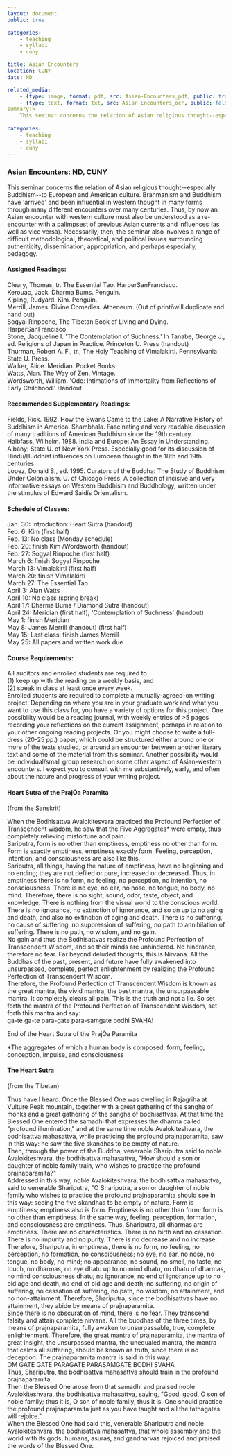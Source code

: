 ```yaml
---
layout: document
public: true

categories: 
    - teaching
    - syllabi
    - cuny

title: Asian Encounters
location: CUNY
date: ND

related_media:
    - {type: image, format: pdf, src: Asian-Encounters_pdf, public: true}
    - {type: text, format: txt, src: Asian-Encounters_ocr, public: false}
summary:>
    This seminar concerns the relation of Asian religious thought--especially Buddhism--to European and American culture. Brahmanism and Buddhism have ìarrivedî and been influential in western thought in many forms through many different encounters over many centuries.  Thus, by now an Asian encounter with western culture must also be understood as a re-encounter with a palimpsest of previous Asian currents and influences (as well as vice versa).  Necessarily, then, the seminar also involves a range of difficult methodological, theoretical, and political issues surrounding authenticity, dissemination, appropriation, and perhaps especially, pedagogy.
    
categories: 
    - teaching
    - syllabi
    - cuny
---
```


### Asian Encounters: ND, CUNY

This seminar concerns the relation of Asian religious thought--especially Buddhism--to European and American culture. Brahmanism and Buddhism have 'arrived' and been influential in western thought in many forms through many different encounters over many centuries.  Thus, by now an Asian encounter with western culture must also be understood as a re-encounter with a palimpsest of previous Asian currents and influences (as well as vice versa).  Necessarily, then, the seminar also involves a range of difficult methodological, theoretical, and political issues surrounding authenticity, dissemination, appropriation, and perhaps especially, pedagogy.

#### Assigned Readings:

Cleary, Thomas, tr.  The Essential Tao.  HarperSanFrancisco.  
Kerouac, Jack.  Dharma Bums.  Penguin.  
Kipling, Rudyard.  Kim.  Penguin.  
Merrill, James. Divine Comedies.  Atheneum.  (Out of printñwill duplicate and hand out)  
Sogyal Rinpoche,  The Tibetan Book of Living and Dying.  HarperSanFrancisco  
Stone, Jacqueline I. 'The Contemplation of Suchness.'  In Tanabe, George J., ed.  Religions of Japan in Practice.  Princeton U. Press (handout)  
Thurman, Robert A. F., tr.,  The Holy Teaching of Vimalakirti.  Pennsylvania State U. Press.  
Walker, Alice.  Meridian. Pocket Books.  
Watts, Alan.  The Way of Zen.  Vintage.  
Wordsworth, William.  'Ode: Intimations of Immortality from Reflections of Early Childhood.'  Handout.  

#### Recommended Supplementary Readings:

Fields, Rick.  1992.  How the Swans Came to the Lake: A Narrative History of Buddhism in America.  Shambhala.  Fascinating and very readable discussion of many traditions of American Buddhism since the 19th century.  
Halbfass, Wilhelm. 1988. India and Europe: An Essay in Understanding.  Albany: State U. of New York Press.  Especially good for its discussion of Hindu/Buddhist influences on European thought in the 18th and 19th centuries.  
Lopez, Donald S., ed.  1995.  Curators of the Buddha: The Study of Buddhism Under Colonialism.  U. of Chicago Press.  A collection of incisive and very informative essays on Western Buddhism and Buddhology, written under the stimulus of Edward Saidís Orientalism.  

#### Schedule of Classes:

Jan. 30:  Introduction: Heart Sutra (handout)  
Feb. 6: Kim (first half)  
Feb. 13: No class (Monday schedule)  
Feb. 20: finish Kim /Wordsworth (handout)  
Feb. 27: Sogyal Rinpoche (first half)  
March 6: finish Sogyal Rinpoche  
March 13: Vimalakirti (first half)  
March 20: finish Vimalakirti  
March 27: The Essential Tao  
April 3: Alan Watts  
April 10: No class (spring break)  
April 17: Dharma Bums / Diamond Sutra (handout)  
April 24: Meridian (first half); 'Contemplation of Suchness' (handout)  
May 1: finish Meridian  
May 8: James Merrill (handout) (first half)  
May 15: Last class: finish James Merrill  
May 25: All papers and written work due  

#### Course Requirements:

All auditors and enrolled students are required to   
(1) keep up with the reading on a weekly basis, and   
(2) speak in class at least once every week.    
Enrolled students are required to complete a mutually-agreed-on writing project.  Depending on where you are in your graduate work and what you want to use this class for, you have a variety of options for this project.  One possibility would be a reading journal, with weekly entries of  >5 pages recording your reflections on the current assignment, perhaps in relation to your other ongoing reading projects.  Or you might choose to write a full-dress (20-25 pp.) paper, which could be structured either around one or more of the texts studied, or around an encounter between another literary text and some of the material from this seminar.  Another possibility would be individual/small group research on some other aspect of Asian-western encounters.
I expect you to consult with me substantively, early, and often about the nature and progress of your writing project.

#### Heart Sutra of the PrajÒa Paramita  
(from the Sanskrit)

When the Bodhisattva Avalokitesvara practiced the Profound Perfection of Transcendent wisdom, he saw that the Five Aggregates* were empty, thus completely relieving misfortune and pain.  
Sariputra, form is no other than emptiness, emptiness no other than form.  Form is exactly emptiness, emptiness exactly form.  Feeling, perception, intention, and consciousness are also like this.   
Sariputra, all things, having the nature of emptiness, have no beginning and no ending; they are not defiled or pure, increased or decreased. Thus, in emptiness there is no form, no feeling, no perception, no intention, no consciousness. There is no eye, no ear, no nose, no tongue, no body, no mind. Therefore, there is no sight, sound, odor, taste, object, and knowledge. There is nothing from the visual world to the conscious world.  
There is no ignorance, no extinction of ignorance, and so on up to no aging and death, and also no extinction of aging and death. There is no suffering, no cause of suffering, no suppression of suffering, no path to annihilation of suffering. There is no path, no wisdom, and no gain.  
No gain and thus the Bodhisattvas realize the Profound Perfection of Transcendent Wisdom, and so their minds are unhindered.  No hindrance, therefore no fear.  Far beyond deluded thoughts, this is Nirvana. All the Buddhas of the past, present, and future have fully awakened into unsurpassed, complete, perfect enlightenment  by realizing the Profound Perfection of Transcendent Wisdom.  
Therefore, the Profound Perfection of Transcendent Wisdom is known as the great mantra, the vivid mantra, the best mantra, the unsurpassable mantra.  It completely clears all pain. This is the truth and not a lie. So set forth the mantra of the Profound Perfection of Transcendent Wisdom, set forth this mantra and say:  
ga-te ga-te para-gate para-samgate bodhi SVAHA! 

End of the Heart Sutra of the PrajÒa Paramita 

*The aggregates of which a human body is composed: form, feeling, conception, impulse, and consciousness

#### The Heart Sutra  
(from the Tibetan)

Thus have I heard. Once the Blessed One was dwelling in Rajagriha at Vulture Peak mountain, together with a great gathering of the sangha of monks and a great gathering of the sangha of bodhisattvas. At that time the Blessed One entered the samadhi that expresses the dharma called "profound illumination," and at the same time noble Avalokiteshvara, the bodhisattva mahasattva, while practicing the profound prajnaparamita, saw in this way: he saw the five skandhas to be empty of nature.  
Then, through the power of the Buddha, venerable Shariputra said to noble Avalokiteshvara, the bodhisattva mahasattva, "How should a son or daughter of noble family train, who wishes to practice the profound prajnaparamita?"  
Addressed in this way, noble Avalokiteshvara, the bodhisattva mahasattva, said to venerable Shariputra, "O Shariputra, a son or daughter of noble family who wishes to practice the profound prajnaparamita should see in this way: seeing the five skandhas to be empty of nature. Form is emptiness; emptiness also is form. Emptiness is no other than form; form is no other than emptiness. In the same way, feeling, perception, formation, and consciousness are emptiness. Thus, Shariputra, all dharmas are emptiness. There are no characteristics. There is no birth and no cessation. There is no impurity and no purity. There is no decrease and no increase. Therefore, Shariputra, in emptiness, there is no form, no feeling, no perception, no formation, no consciousness; no eye, no ear, no nose, no tongue, no body, no mind; no appearance, no sound, no smell, no taste, no touch, no dharmas, no eye dhatu up to no mind dhatu, no dhatu of dharmas, no mind consciousness dhatu; no ignorance, no end of ignorance up to no old age and death, no end of old age and death; no suffering, no origin of suffering, no cessation of suffering, no path, no wisdom, no attainment, and no non-attainment. Therefore, Shariputra, since the bodhisattvas have no attainment, they abide by means of prajnaparamita.  
Since there is no obscuration of mind, there is no fear. They transcend falsity and attain complete nirvana. All the buddhas of the three times, by means of prajnaparamita, fully awaken to unsurpassable, true, complete enlightenment. Therefore, the great mantra of prajnaparamita, the mantra of great insight, the unsurpassed mantra, the unequaled mantra, the mantra that calms all suffering, should be known as truth, since there is no deception. The prajnaparamita mantra is said in this way:  
OM GATE GATE PARAGATE PARASAMGATE BODHI SVAHA  
Thus, Shariputra, the bodhisattva mahasattva should train in the profound prajnaparamita.  
Then the Blessed One arose from that samadhi and praised noble Avalokiteshvara, the bodhisattva mahasattva, saying, "Good, good, O son of noble family; thus it is, O son of noble family, thus it is. One should practice the profound prajnaparamita just as you have taught and all the tathagatas will rejoice."   
When the Blessed One had said this, venerable Shariputra and noble Avalokiteshvara, the bodhisattva mahasattva, that whole assembly and the world with its gods, humans, asuras, and gandharvas rejoiced and praised the words of the Blessed One.  